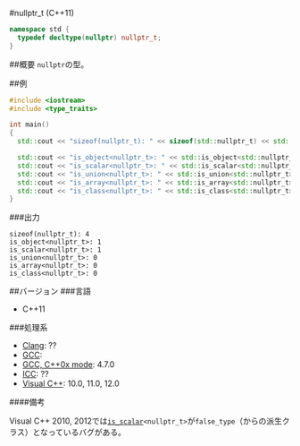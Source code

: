 #nullptr_t (C++11)
```cpp
namespace std {
  typedef decltype(nullptr) nullptr_t;
}
```

##概要
`nullptr`の型。

##例
```cpp
#include <iostream>
#include <type_traits>

int main()
{
  std::cout << "sizeof(nullptr_t): " << sizeof(std::nullptr_t) << std::endl; // equals to sizeof(void*)

  std::cout << "is_object<nullptr_t>: " << std::is_object<std::nullptr_t>::value << std::endl;
  std::cout << "is_scalar<nullptr_t>: " << std::is_scalar<std::nullptr_t>::value << std::endl; // 0 on VS 2010～2012
  std::cout << "is_union<nullptr_t>: " << std::is_union<std::nullptr_t>::value << std::endl;
  std::cout << "is_array<nullptr_t>: " << std::is_array<std::nullptr_t>::value << std::endl;
  std::cout << "is_class<nullptr_t>: " << std::is_class<std::nullptr_t>::value << std::endl;
}
```

###出力
```
sizeof(nullptr_t): 4
is_object<nullptr_t>: 1
is_scalar<nullptr_t>: 1
is_union<nullptr_t>: 0
is_array<nullptr_t>: 0
is_class<nullptr_t>: 0
```

##バージョン
###言語
- C++11

###処理系
- [Clang](/implementation#clang.md): ??
- [GCC](/implementation#gcc.md): 
- [GCC, C++0x mode](/implementation#gcc.md): 4.7.0
- [ICC](/implementation#icc.md): ??
- [Visual C++](/implementation#visual_cpp.md): 10.0, 11.0, 12.0

####備考

Visual C++ 2010, 2012では[`is_scalar`](../type_traits/is_scalar.md)`<nullptr_t>`が`false_type`（からの派生クラス）となっているバグがある。
